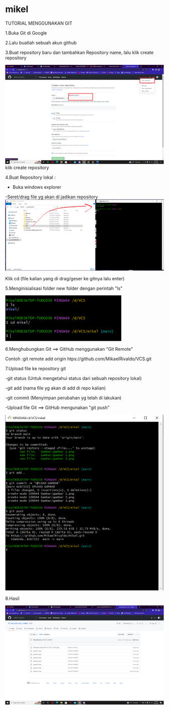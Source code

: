 # mikel
TUTORIAL MENGGUNAKAN GIT

1.Buka Git di Google

2.Lalu buatlah sebuah akun github

3.Buat repository baru dan tambahkan Repository name, lalu klik create repository

![](Gambar/gambar%207.png)
klik create repository

4.Buat Repository lokal :
   - Buka windows explorer
  
   -Seret/drag file yg akan di jadikan repository
 ![](Gambar/gambar%205.png)
 
 Klik cd (file kalian yang di drag/geser ke gitnya lalu enter)

5.Menginisialisasi folder new folder dengan perintah "ls"

![](Gambar/gambar%206.png)

6.Menghubungkan Git ==> GitHub menggunakan "Git Remote"

Contoh  :git remote add origin htps://github.com/MikaelRivaldo/VCS.git

7.Upload file ke repository git

   -git status (Untuk mengetahui status dari sebuah repository lokal)

   -git add (nama file yg akan di add di repo kalian)

   -git commit (Menyimpan perubahan yg telah di lakukan)
  
   -Upload file Git ==> GitHub mengunakan "git push"
  
  ![](Gambar/gambar%204.png)
  
  8.Hasil
  
  ![](Gambar/gambar%208.png)
 

